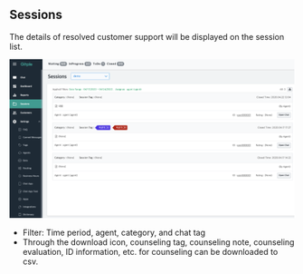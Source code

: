 ## Sessions

The details of resolved customer support will be displayed on the session list.
  
![WS Sessions](assets/images/ws-sessions/wsSessions.png)

  - Filter: Time period, agent, category, and chat tag
  - Through the download icon, counseling tag, counseling note, counseling evaluation, ID information, etc. for counseling can be downloaded to csv.